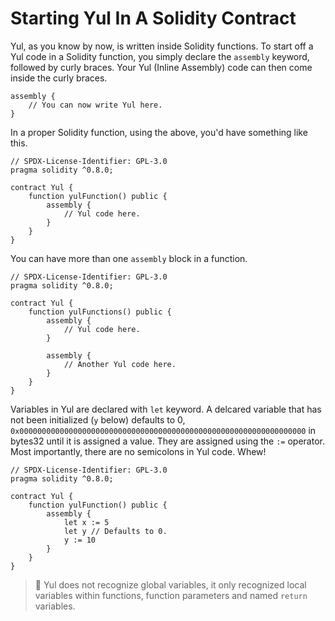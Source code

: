 # Starting Yul In A Solidity Contract

Yul, as you know by now, is written inside Solidity functions. To start off a Yul code in a Solidity function, you simply declare the `assembly` keyword, followed by curly braces. Your Yul (Inline Assembly) code can then come inside the curly braces.

```solidity
assembly {
    // You can now write Yul here.
}
```

In a proper Solidity function, using the above, you'd have something like this.

```solidity
// SPDX-License-Identifier: GPL-3.0
pragma solidity ^0.8.0;

contract Yul {
    function yulFunction() public {
        assembly {
            // Yul code here.
        }
    }
}
```

You can have more than one `assembly` block in a function.

```solidity
// SPDX-License-Identifier: GPL-3.0
pragma solidity ^0.8.0;

contract Yul {
    function yulFunctions() public {
        assembly {
            // Yul code here.
        }

        assembly {
            // Another Yul code here.
        }
    }
}
```

Variables in Yul are declared with `let` keyword. A delcared variable that has not been initialized (`y` below) defaults to 0, `0x0000000000000000000000000000000000000000000000000000000000000000` in bytes32 until it is assigned a value. They are assigned using the `:=` operator. Most importantly, there are no semicolons in Yul code. Whew!

```solidity
// SPDX-License-Identifier: GPL-3.0
pragma solidity ^0.8.0;

contract Yul {
    function yulFunction() public {
        assembly {
            let x := 5
            let y // Defaults to 0.
            y := 10
        }
    }
}
```

> 🚨 Yul does not recognize global variables, it only recognized local variables within functions, function parameters and named `return` variables.